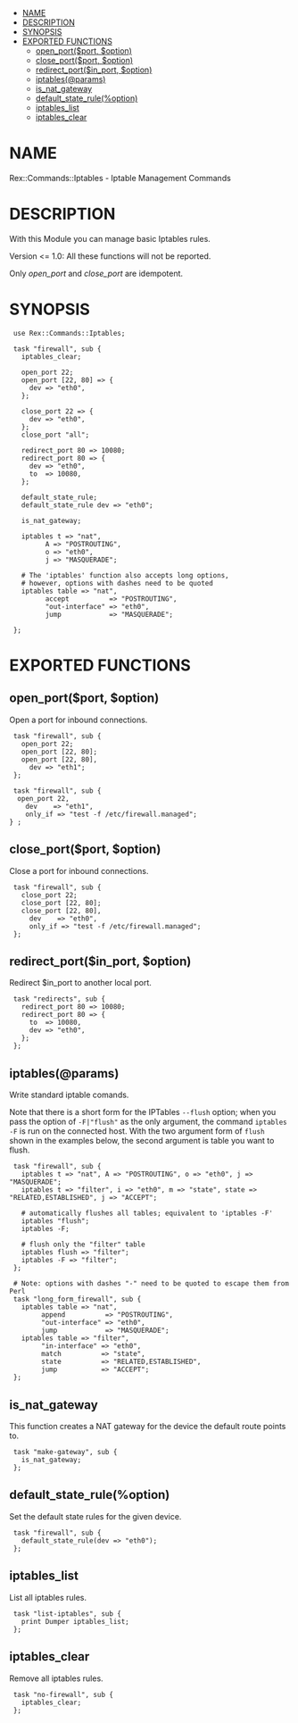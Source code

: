 -   [NAME](#NAME)
-   [DESCRIPTION](#DESCRIPTION)
-   [SYNOPSIS](#SYNOPSIS)
-   [EXPORTED FUNCTIONS](#EXPORTED-FUNCTIONS)
    -   [open\_port($port, $option)](#open_port-port-option-)
    -   [close\_port($port, $option)](#close_port-port-option-)
    -   [redirect\_port($in\_port, $option)](#redirect_port-in_port-option-)
    -   [iptables(@params)](#iptables-params-)
    -   [is\_nat\_gateway](#is_nat_gateway)
    -   [default\_state\_rule(%option)](#default_state_rule-option-)
    -   [iptables\_list](#iptables_list)
    -   [iptables\_clear](#iptables_clear)

# NAME

Rex::Commands::Iptables - Iptable Management Commands

# DESCRIPTION

With this Module you can manage basic Iptables rules.

Version &lt;= 1.0: All these functions will not be reported.

Only *open\_port* and *close\_port* are idempotent.

# SYNOPSIS

     use Rex::Commands::Iptables;
     
     task "firewall", sub {
       iptables_clear;
     
       open_port 22;
       open_port [22, 80] => {
         dev => "eth0",
       };
     
       close_port 22 => {
         dev => "eth0",
       };
       close_port "all";
     
       redirect_port 80 => 10080;
       redirect_port 80 => {
         dev => "eth0",
         to  => 10080,
       };
     
       default_state_rule;
       default_state_rule dev => "eth0";
     
       is_nat_gateway;
     
       iptables t => "nat",
             A => "POSTROUTING",
             o => "eth0",
             j => "MASQUERADE";

       # The 'iptables' function also accepts long options,
       # however, options with dashes need to be quoted
       iptables table => "nat",
             accept          => "POSTROUTING",
             "out-interface" => "eth0",
             jump            => "MASQUERADE";
     
     };

# EXPORTED FUNCTIONS

## open\_port($port, $option)

Open a port for inbound connections.

     task "firewall", sub {
       open_port 22;
       open_port [22, 80];
       open_port [22, 80],
         dev => "eth1";
     };
     
     task "firewall", sub {
      open_port 22,
        dev    => "eth1",
        only_if => "test -f /etc/firewall.managed";
    } ;

## close\_port($port, $option)

Close a port for inbound connections.

     task "firewall", sub {
       close_port 22;
       close_port [22, 80];
       close_port [22, 80],
         dev    => "eth0",
         only_if => "test -f /etc/firewall.managed";
     };

## redirect\_port($in\_port, $option)

Redirect $in\_port to another local port.

     task "redirects", sub {
       redirect_port 80 => 10080;
       redirect_port 80 => {
         to  => 10080,
         dev => "eth0",
       };
     };

## iptables(@params)

Write standard iptable comands.

Note that there is a short form for the IPTables `--flush` option; when you pass the option of `-F|"flush"` as the only argument, the command `iptables -F` is run on the connected host. With the two argument form of `flush` shown in the examples below, the second argument is table you want to flush.

     task "firewall", sub {
       iptables t => "nat", A => "POSTROUTING", o => "eth0", j => "MASQUERADE";
       iptables t => "filter", i => "eth0", m => "state", state => "RELATED,ESTABLISHED", j => "ACCEPT";
     
       # automatically flushes all tables; equivalent to 'iptables -F'
       iptables "flush";
       iptables -F;

       # flush only the "filter" table
       iptables flush => "filter";
       iptables -F => "filter";
     };

     # Note: options with dashes "-" need to be quoted to escape them from Perl
     task "long_form_firewall", sub {
       iptables table => "nat",
            append          => "POSTROUTING",
            "out-interface" => "eth0",
            jump            => "MASQUERADE";
       iptables table => "filter",
            "in-interface" => "eth0",
            match          => "state",
            state          => "RELATED,ESTABLISHED",
            jump           => "ACCEPT";
     };

## is\_nat\_gateway

This function creates a NAT gateway for the device the default route points to.

     task "make-gateway", sub {
       is_nat_gateway;
     };

## default\_state\_rule(%option)

Set the default state rules for the given device.

     task "firewall", sub {
       default_state_rule(dev => "eth0");
     };

## iptables\_list

List all iptables rules.

     task "list-iptables", sub {
       print Dumper iptables_list;
     };

## iptables\_clear

Remove all iptables rules.

     task "no-firewall", sub {
       iptables_clear;
     };
